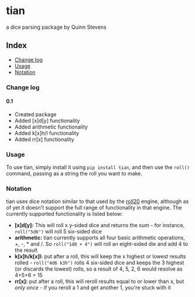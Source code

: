 # tian
a dice parsing package by Quinn Stevens

## Index

* [Change log](#change-log)
* [Usage](#usage)
* [Notation](#notation)

### Change log

#### 0.1
* Created package
* Added [x]d[y] functionality
* Added arithmetic functionality
* Added k[x]h/l functionality
* Added rr[x] functionality

### Usage

To use tian, simply install it using `pip install tian`, and then use the `roll()` command, passing as a string the roll you want to make.

### Notation

tian uses dice notation similar to that used by the [roll20](https://roll20.net) engine, although as of yet it doesn't support the full range of functionality in that engine. The currently supported functionality is listed below:

* **[x]d[y]:** This will roll x y-sided dice and returns the sum - for instance, `roll("5d6")` will roll 5 six-sided dice
* **arithmetic:** tian currently supports all four basic arithmetic operations, +, -, * and /. So `roll("1d8 + 4")` will roll an eight-sided die and add 4 to the result
* **k[x]h/k[x]l:** put after a roll, this will keep the x highest or lowest results rolled - `roll("4d6 k3h")` rolls 4 six-sided dice and keeps the 3 highest (or discards the lowest) rolls, so a result of 4, 5, 2, 6 would resolve as 4+5+6 = 15
* **rr[x]:** put after a roll, this will reroll results equal to or lower than x, but *only once* - if you reroll a 1 and get another 1, you're stuck with it
